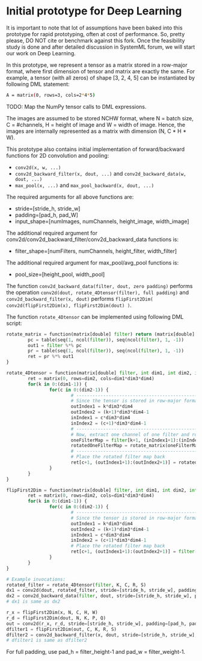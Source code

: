 # Initial prototype for Deep Learning

It is important to note that lot of assumptions have been baked into this prototype for rapid prototyping, 
often at cost of performance. So, pretty please, DO NOT cite or benchmark against this fork. Once the feasibility study is done and after detailed discussion in SystemML forum, we will start our work on Deep Learning.

In this prototype, we represent a tensor as a matrix stored in a row-major format,
where first dimension of tensor and matrix are exactly the same. For example, a tensor (with all zeros)
of shape [3, 2, 4, 5] can be instantiated by following DML statement:
```sh
A = matrix(0, rows=3, cols=2*4*5) 
```

TODO: Map the NumPy tensor calls to DML expressions.

The images are assumed to be stored NCHW format, where N = batch size, C = #channels, H = height of image and W = width of image. Hence, the images are internally represented as a matrix with dimension (N, C * H * W).

This prototype also contains initial implementation of forward/backward functions for 2D convolution and pooling:
* `conv2d(x, w, ...)`
* `conv2d_backward_filter(x, dout, ...)` and `conv2d_backward_data(w, dout, ...)`
* `max_pool(x, ...)` and `max_pool_backward(x, dout, ...)`

The required arguments for all above functions are:
* stride=[stride_h, stride_w]
* padding=[pad_h, pad_W]
* input_shape=[numImages, numChannels, height_image, width_image]

The additional required argument for conv2d/conv2d_backward_filter/conv2d_backward_data functions is:
* filter_shape=[numFilters, numChannels, height_filter, width_filter]

The additional required argument for max_pool/avg_pool functions is:
* pool_size=[height_pool, width_pool]

The function `conv2d_backward_data(filter, dout, zero padding)` performs the operation `conv2d(dout, rotate_4Dtensor(filter), full padding)`
and `conv2d_backward_filter(x, dout)` performs `flipFirst2Dim( conv2d(flipFirst2Dim(x), flipFirst2Dim(dout) )`.

The function `rotate_4Dtensor` can be implemented using following DML script:

``` python
rotate_matrix = function(matrix[double] filter) return (matrix[double] ret) {
        pc = table(seq(1, ncol(filter)), seq(ncol(filter), 1, -1))
        out1 = filter %*% pc
        pr = table(seq(1, ncol(filter)), seq(ncol(filter), 1, -1))
        ret = pr %*% out1
}

rotate_4Dtensor = function(matrix[double] filter, int dim1, int dim2, int dim3, int dim4) return (matrix[double] ret) {
        ret = matrix(0, rows=dim2, cols=dim1*dim3*dim4)
        for(k in 0:(dim1-1)) {
                for(c in 0:(dim2-1)) {
                        # ---------------------------------------------------
                        # Since the tensor is stored in row-major format, the indexing flips the first and second dimensions
                        outIndex1 = k*dim3*dim4
                        outIndex2 = (k+1)*dim3*dim4-1
                        inIndex1 = c*dim3*dim4
                        inIndex2 = (c+1)*dim3*dim4-1
                        # ---------------------------------------------------
                        # Now, extract one channel of one filter and rotate it
                        oneFilterMap = filter[k+1, (inIndex1+1):(inIndex2+1)]
                        rotatedOneFilterMap = rotate_matrix(oneFilterMap)
                        # ---------------------------------------------------
                        # Place the rotated filter map back
                        ret[c+1, (outIndex1+1):(outIndex2+1)] = rotatedOneFilterMap
                }
        }
}

flipFirst2Dim = function(matrix[double] filter, int dim1, int dim2, int dim3, int dim4) return (matrix[double] ret) {
        ret = matrix(0, rows=dim2, cols=dim1*dim3*dim4)
        for(k in 0:(dim1-1)) {
                for(c in 0:(dim2-1)) {
                        # ---------------------------------------------------
                        # Since the tensor is stored in row-major format, the indexing flips the first and second dimensions
                        outIndex1 = k*dim3*dim4
                        outIndex2 = (k+1)*dim3*dim4-1
                        inIndex1 = c*dim3*dim4
                        inIndex2 = (c+1)*dim3*dim4-1
                        # Place the rotated filter map back
                        ret[c+1, (outIndex1+1):(outIndex2+1)] = filter[k+1, (inIndex1+1):(inIndex2+1)]
                }
        }
}

# Example invocations:
rotated_filter = rotate_4Dtensor(filter, K, C, R, S)
dx1 = conv2d(dout, rotated_filter, stride=[stride_h, stride_w], padding=[R-1, S-1], input_shape=[N, K, P, Q], filter_shape=[C, K, R, S])
dx2 = conv2d_backward_data(filter, dout, stride=[stride_h, stride_w], padding=[pad_h, pad_w], input_shape=[N, C, H, W], filter_shape=[K, C, R, S])
# dx1 is same as dx2

r_x = flipFirst2Dim(x, N, C, H, W)
r_d = flipFirst2Dim(dout, N, K, P, Q)
out = conv2d(r_x, r_d, stride=[stride_h, stride_w], padding=[pad_h, pad_w], input_shape=[C, N, H, W], filter_shape=[K, N, P, Q])
dfilter1 = flipFirst2Dim(out, C, K, R, S)
dfilter2 = conv2d_backward_filter(x, dout, stride=[stride_h, stride_w], padding=[pad_h, pad_w], input_shape=[N, C, H, W], filter_shape=[K, C, R, S])
# dfilter1 is same as dfilter2
``` 

For full padding, use pad_h = filter_height-1 and pad_w = filter_weight-1.